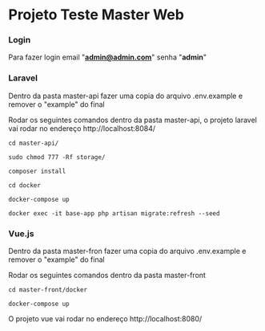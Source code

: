 # Projeto Teste Master Web

### Login

Para fazer login email "**admin@admin.com**" senha "**admin**"

### Laravel
Dentro da pasta master-api fazer uma copia do arquivo .env.example e remover o "example" do final

Rodar os seguintes comandos dentro da pasta master-api, o projeto laravel vai rodar no endereço http://localhost:8084/
```
cd master-api/

sudo chmod 777 -Rf storage/

composer install

cd docker

docker-compose up

docker exec -it base-app php artisan migrate:refresh --seed
```
### Vue.js
Dentro da pasta master-fron fazer uma copia do arquivo .env.example e remover o "example" do final

Rodar os seguintes comandos dentro da pasta master-front
```
cd master-front/docker

docker-compose up
```
O projeto vue vai rodar no endereço http://localhost:8080/
